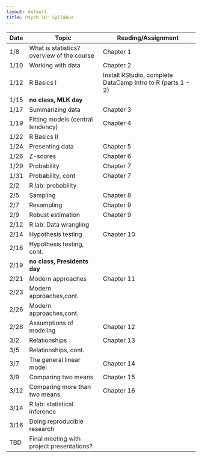 ```yaml
---
layout: default
title: Psych 10: Syllabus
---
```

| Date|Topic|Reading/Assignment|
| ---|---|---|
| 1/8|What is statistics? overview of the course|Chapter 1|
| 1/10|Working with data |Chapter 2|
| 1/12|R Basics I|Install RStudio, complete DataCamp Intro to R (parts 1 - 2)|
| 1/15|**no class, MLK day**|
| 1/17|Summarizing data|Chapter 3|
| 1/19|Fitting models (central tendency)|Chapter 4|
| 1/22|R Basics II||
| 1/24|Presenting data|Chapter 5|
| 1/26|Z-scores|Chapter 6|
| 1/29|Probability|Chapter 7|
| 1/31|Probability, cont|Chapter 7|
| 2/2|R lab: probability||
| 2/5|Sampling|Chapter 8|
| 2/7|Resampling|Chapter 9|
| 2/9|Robust estimation|Chapter 9|
| 2/12|R lab: Data wrangling||
| 2/14|Hypothesis testing|Chapter 10|
| 2/16|Hypothesis testing, cont.||
| 2/19|**no class, Presidents day**|
| 2/21|Modern approaches|Chapter 11|
| 2/23|Modern approaches,cont.||
| 2/26|Modern approaches,cont.||
| 2/28|Assumptions of modeling|Chapter 12|
| 3/2|Relationships|Chapter 13|
| 3/5|Relationships, cont.||
| 3/7|The general linear model|Chapter 14|
| 3/9|Comparing two means|Chapter 15|
| 3/12|Comparing more than two means|Chapter 16|
| 3/14|R lab: statistical inference||
| 3/16|Doing reproducible research||
| TBD|Final meeting with project presentations?|
